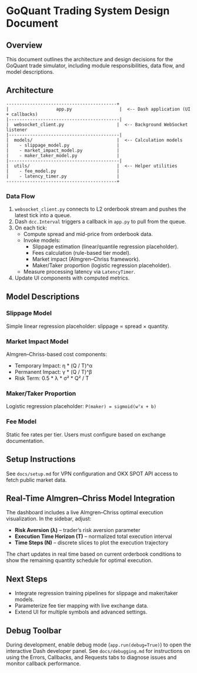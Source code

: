 # GoQuant Trading System Design Document

## Overview
This document outlines the architecture and design decisions for the GoQuant trade simulator, including module responsibilities, data flow, and model descriptions.

## Architecture

```
------------------------------------------+
|                  app.py                  |  <-- Dash application (UI + callbacks)
|------------------------------------------|
|  websocket_client.py                    |  <-- Background WebSocket listener
|------------------------------------------|
|  models/                                |  <-- Calculation models
|    - slippage_model.py                  |
|    - market_impact_model.py             |
|    - maker_taker_model.py               |
|------------------------------------------|
|  utils/                                 |  <-- Helper utilities
|    - fee_model.py                       |
|    - latency_timer.py                   |
------------------------------------------+
```

### Data Flow
1. `websocket_client.py` connects to L2 orderbook stream and pushes the latest tick into a queue.
2. Dash `dcc.Interval` triggers a callback in `app.py` to pull from the queue.
3. On each tick:
   - Compute spread and mid-price from orderbook data.
   - Invoke models:
     - Slippage estimation (linear/quantile regression placeholder).
     - Fees calculation (rule-based tier model).
     - Market impact (Almgren–Chriss framework).
     - Maker/Taker proportion (logistic regression placeholder).
   - Measure processing latency via `LatencyTimer`.
4. Update UI components with computed metrics.

## Model Descriptions

### Slippage Model
Simple linear regression placeholder: slippage ∝ spread × quantity.

### Market Impact Model
Almgren–Chriss-based cost components:
- Temporary Impact: η * (Q / T)^α
- Permanent Impact: γ * (Q / T)^β
- Risk Term: 0.5 * λ * σ² * Q² / T

### Maker/Taker Proportion
Logistic regression placeholder:
`P(maker) = sigmoid(wᵀx + b)`

### Fee Model
Static fee rates per tier. Users must configure based on exchange documentation.

## Setup Instructions

See `docs/setup.md` for VPN configuration and OKX SPOT API access to fetch public market data.

## Real-Time Almgren–Chriss Model Integration

The dashboard includes a live Almgren–Chriss optimal execution visualization. In the sidebar, adjust:
- **Risk Aversion (λ)** – trader’s risk aversion parameter  
- **Execution Time Horizon (T)** – normalized total execution interval  
- **Time Steps (N)** – discrete slices to plot the execution trajectory  

The chart updates in real time based on current orderbook conditions to show the remaining quantity schedule for optimal execution.

## Next Steps
- Integrate regression training pipelines for slippage and maker/taker models.
- Parameterize fee tier mapping with live exchange data.
- Extend UI for multiple symbols and advanced settings.

## Debug Toolbar

During development, enable debug mode (`app.run(debug=True)`) to open the interactive Dash developer panel. See `docs/debugging.md` for instructions on using the Errors, Callbacks, and Requests tabs to diagnose issues and monitor callback performance.